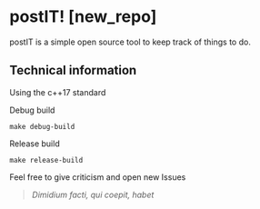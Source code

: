# postIT! [new_repo]

postIT is a simple open source tool to keep track of things to do.

## Technical information
Using the c++17 standard

Debug build 
```
make debug-build
```
Release build
```
make release-build
```

Feel free to give criticism and open new Issues
> _Dimidium facti, qui coepit, habet_